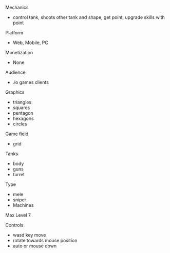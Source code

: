 Mechanics
  - control tank, shoots other tank and shape, get point, upgrade skills with point

Platform
  - Web, Mobile, PC

Monetization
  - None

Audience
  - .io games clients

Graphics
- triangles
- squares
- pentagon
- hexagons
- circles

Game field
- grid

Tanks
- body
- guns 
- turret 

Type
- mele
- sniper
- Machines

Max Level
7

Controls
- wasd key move
- rotate towards mouse position
- auto or mouse down
